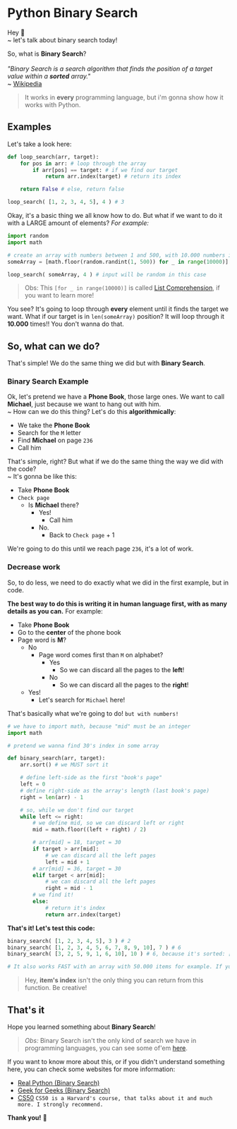 # Python Binary Search

Hey :wave: <br>
~ let's talk about binary search today! <br>

So, what is **Binary Search**? <br><br>
<em>"Binary Search is a search algorithm that finds the position of a target value within a **sorted** array."</em> <br>
~ [Wikipedia](https://en.wikipedia.org/wiki/Binary_search_algorithm)

> It works in **every** programming language, but i'm gonna show how it works with Python.

## Examples

Let's take a look here:

```python
def loop_search(arr, target):
    for pos in arr: # loop through the array
        if arr[pos] == target: # if we find our target
            return arr.index(target) # return its index

    return False # else, return false

loop_search( [1, 2, 3, 4, 5], 4 ) # 3
```

Okay, it's a basic thing we all know how to do. But what if we want to do it with a LARGE amount of elements? _For example:_

```python
import random
import math

# create an array with numbers between 1 and 500, with 10.000 numbers in it
someArray = [math.floor(random.randint(1, 500)) for _ in range(10000)]

loop_search( someArray, 4 ) # input will be random in this case
```
> Obs: This `[for _ in range(10000)]` is called [List Comprehension](https://www.programiz.com/python-programming/list-comprehension), if you want to learn more!

You see? It's going to loop through **every** element until it finds the target we want.
What if our target is in `len(someArray)` position? It will loop through it **10.000** times!! You don't wanna do that.

## So, what can we do?

That's simple! We do the same thing we did but with **Binary Search**.

### Binary Search Example

Ok, let's pretend we have a **Phone Book**, those large ones. We want to call **Michael**, just because we want to hang out with him.<br>
~ How can we do this thing? Let's do this **algorithmically**:
 
 * We take the **Phone Book**
 * Search for the `M` letter
 * Find **Michael** on page `236`
 * Call him
 
 That's simple, right? But what if we do the same thing the way we did with the code? <br>
 ~ It's gonna be like this:
 
 * Take **Phone Book**
 * `Check page`
    * Is **Michael** there?
        * Yes!
            * Call him
        * No.
            * Back to `Check page` + 1
            
We're going to do this until we reach page `236`, it's a lot of work.

### Decrease work

So, to do less, we need to do exactly what we did in the first example, but in code. <br>

**The best way to do this is writing it in human language first, with as many details as you can.**
For example:

* Take **Phone Book**
* Go to the **center** of the phone book
* Page word is **M**?
    * No
        * Page word comes first than `M` on alphabet?
            * Yes
                * So we can discard all the pages to the **left**!
            * No
                * So we can discard all the pages to the **right**!
    * Yes!
        * Let's search for `Michael` here!

That's basically what we're going to do! `but with numbers!`

```python
# we have to import math, because "mid" must be an integer
import math

# pretend we wanna find 30's index in some array

def binary_search(arr, target):
    arr.sort() # we MUST sort it

    # define left-side as the first "book's page"
    left = 0
    # define right-side as the array's length (last book's page)
    right = len(arr) - 1

    # so, while we don't find our target
    while left <= right:
        # we define mid, so we can discard left or right
        mid = math.floor((left + right) / 2)

        # arr[mid] = 18, target = 30
        if target > arr[mid]:
            # we can discard all the left pages
            left = mid + 1
        # arr[mid] = 36, target = 30
        elif target < arr[mid]:
            # we can discard all the left pages
            right = mid - 1
        # we find it!
        else:
            # return it's index
            return arr.index(target)
```

**That's it! Let's test this code:**

```python
binary_search( [1, 2, 3, 4, 5], 3 ) # 2
binary_search( [1, 2, 3, 4, 5, 6, 7, 8, 9, 10], 7 ) # 6
binary_search( [3, 2, 5, 9, 1, 6, 10], 10 ) # 6, because it's sorted: [1, 2, 3, 5, 6, 9, `10`]

# It also works FAST with an array with 50.000 items for example. If you want to find some item index there!
```

> Hey, **item's index** isn't the only thing you can return from this function. Be creative!

## That's it

Hope you learned something about **Binary Search**! <br>
> _Obs:_ Binary Search isn't the only kind of search we have in programming languages, you can see some of'em [here](https://realpython.com/binary-search-python/#understanding-search-algorithms).

If you want to know more about this, or if you didn't understand something here, you can check some websites for more information:

* [Real Python (Binary Search)](https://realpython.com/binary-search-python/#binary-search)
* [Geek for Geeks (Binary Search)](https://www.geeksforgeeks.org/binary-search/)
* [CS50](https://cs50.harvard.edu/x/2020/) `CS50 is a Harvard's course, that talks about it and much more. I strongly recommend.`

**Thank you!** :purple_heart: 
